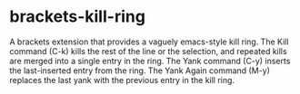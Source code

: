 brackets-kill-ring
==================

A brackets extension that provides a vaguely emacs-style kill ring. 
The Kill command (C-k) kills the rest of the line or the selection, and 
repeated kills are merged into a single entry in the ring. The Yank 
command (C-y) inserts the last-inserted entry from the ring. The Yank Again
command (M-y) replaces the last yank with the previous entry in the kill ring. 